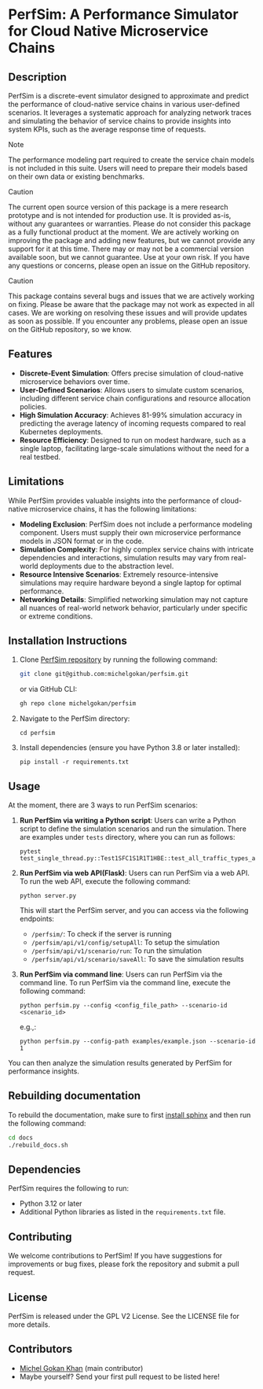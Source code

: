 # PerfSim: A Performance Simulator for Cloud Native Microservice Chains

## Description

PerfSim is a discrete-event simulator designed to approximate and predict the performance of cloud-native
service chains in various user-defined scenarios. It leverages a systematic approach for analyzing network traces and
simulating the behavior of service chains to provide insights into system KPIs, such as the average response time of
requests.

> [!NOTE]
> The performance modeling part required to create the service chain models is not included in this suite. Users will
> need to prepare their models based on their own data or existing benchmarks.

> [!CAUTION]
> The current open source version of this package is a mere research prototype and is not intended for production use. 
> It is provided as-is, without any guarantees or warranties. Please do not consider this package as a fully functional 
> product at the moment. We are actively working on improving the package and adding new features, but we cannot provide
> any support for it at this time. There may or may not be a commercial version available soon, but we cannot guarantee.
> Use at your own risk. If you have any questions or concerns, please open an issue on the GitHub repository.

> [!CAUTION]
> This package contains several bugs and issues that we are actively working on fixing. Please be aware that the package
> may not work as expected in all cases. We are working on resolving these issues and will provide updates as soon as
> possible. If you encounter any problems, please open an issue on the GitHub repository, so we know.


## Features

- **Discrete-Event Simulation**: Offers precise simulation of cloud-native microservice behaviors over time.
- **User-Defined Scenarios**: Allows users to simulate custom scenarios, including different service chain
  configurations and resource allocation policies.
- **High Simulation Accuracy**: Achieves 81-99% simulation accuracy in predicting the average latency of incoming
  requests compared to real Kubernetes deployments.
- **Resource Efficiency**: Designed to run on modest hardware, such as a single laptop, facilitating large-scale
  simulations without the need for a real testbed.

## Limitations

While PerfSim provides valuable insights into the performance of cloud-native microservice chains, it has the following
limitations:

- **Modeling Exclusion**: PerfSim does not include a performance modeling component. Users must supply their own
  microservice performance models in JSON format or in the code.
- **Simulation Complexity**: For highly complex service chains with intricate dependencies and interactions, simulation
  results may vary from real-world deployments due to the abstraction level.
- **Resource Intensive Scenarios**: Extremely resource-intensive simulations may require hardware beyond a single laptop
  for optimal performance.
- **Networking Details**: Simplified networking simulation may not capture all nuances of real-world network behavior,
  particularly under specific or extreme conditions.

## Installation Instructions

1. Clone [PerfSim repository](https://github.com/michelgokan/perfsim) by running the following command:

    ```bash
    git clone git@github.com:michelgokan/perfsim.git
    ```

    or via GitHub CLI:

    ```bash
    gh repo clone michelgokan/perfsim
    ```

2. Navigate to the PerfSim directory:
   ```
   cd perfsim
   ```
3. Install dependencies (ensure you have Python 3.8 or later installed):
   ```
   pip install -r requirements.txt
   ```

## Usage

At the moment, there are 3 ways to run PerfSim scenarios:
1. **Run PerfSim via writing a Python script**: Users can write a Python script to define the simulation scenarios
      and run the simulation.
      There are examples under `tests` directory, where you can run as follows:

   ```
   pytest test_single_thread.py::Test1SFC1S1R1T1HBE::test_all_traffic_types_all_topologies
   ```

2. **Run PerfSim via web API(Flask)**: Users can run PerfSim via a web API. To run the web API, execute the following
   command:

    ```
    python server.py
    ```

   This will start the PerfSim server, and you can access via the following endpoints:

    - `/perfsim/`: To check if the server is running
    - `/perfsim/api/v1/config/setupAll`: To setup the simulation
    - `/perfsim/api/v1/scenario/run`: To run the simulation
    - `/perfsim/api/v1/scenario/saveAll`: To save the simulation results

3. **Run PerfSim via command line**: Users can run PerfSim via the command line. To run PerfSim via the command line,
   execute the following command:

    ```
    python perfsim.py --config <config_file_path> --scenario-id <scenario_id>
    ```

   e.g.,:
   ```
   python perfsim.py --config-path examples/example.json --scenario-id 1
   ```

You can then analyze the simulation results generated by PerfSim for performance insights.

## Rebuilding documentation

To rebuild the documentation, make sure to
first [install sphinx](https://www.sphinx-doc.org/en/master/usage/installation.html) and then run the following command:

```bash
cd docs
./rebuild_docs.sh
```

## Dependencies

PerfSim requires the following to run:

- Python 3.12 or later
- Additional Python libraries as listed in the `requirements.txt` file.

## Contributing

We welcome contributions to PerfSim! If you have suggestions for improvements or bug fixes, please fork the repository
and submit a pull request.

## License

PerfSim is released under the GPL V2 License. See the LICENSE file for more details.

## Contributors

- [Michel Gokan Khan](https://github.com/michelgokan) (main contributor)
- Maybe yourself? Send your first pull request to be listed here!

